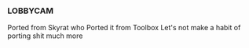 ### LOBBYCAM ###

Ported from Skyrat who Ported it from Toolbox
Let's not make a habit of porting shit much more
